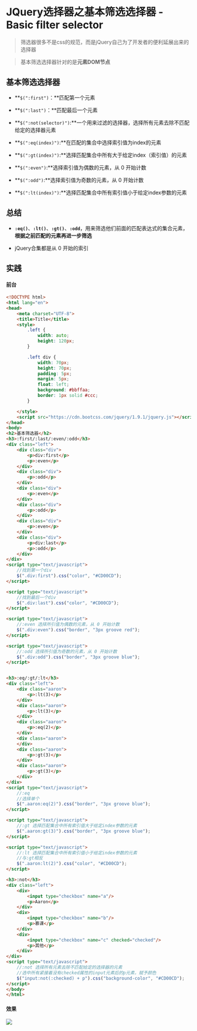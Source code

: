 # JQuery选择器之基本筛选选择器 - Basic filter selector

> 筛选器很多不是css的规范，而是jQuery自己为了开发者的便利延展出来的选择器

> 基本筛选选择器针对的是**元素DOM节点**

## 基本筛选选择器

* **`$(":first")`：**匹配第一个元素

* **`$(":last")`：**匹配最后一个元素

* **`$(":not(selector)")`:**一个用来过滤的选择器，选择所有元素去除不匹配给定的选择器元素

* **`$(":eq(index)")`:**在匹配的集合中选择索引值为index的元素

* **`$(":gt(index)")`:**选择匹配集合中所有大于给定index（索引值）的元素

* **`$(":even")`:**选择索引值为偶数的元素，从 0 开始计数

* **`$(":odd")`:**选择索引值为奇数的元素，从 0 开始计数

* **`$(":lt(index)")`:**选择匹配集合中所有索引值小于给定index参数的元素

## 总结

* **`:eq()`**、**`:lt()`**、**`:gt()`**、**`:odd`**，用来筛选他们前面的匹配表达式的集合元素，**根据之前匹配的元素再进一步筛选**

* jQuery合集都是从 0 开始的索引

## 实践

#### 前台

```html
<!DOCTYPE html>
<html lang="en">
<head>
    <meta charset="UTF-8">
    <title>Title</title>
    <style>
        .left {
            width: auto;
            height: 120px;
        }

        .left div {
            width: 70px;
            height: 70px;
            padding: 5px;
            margin: 5px;
            float: left;
            background: #bbffaa;
            border: 1px solid #ccc;
        }

    </style>
    <script src="https://cdn.bootcss.com/jquery/1.9.1/jquery.js"></script>
</head>
<body>
<h2>基本筛选器</h2>
<h3>:first/:last/:even/:odd</h3>
<div class="left">
    <div class="div">
        <p>div:first</p>
        <p>:even</p>
    </div>
    <div class="div">
        <p>:odd</p>
    </div>
    <div class="div">
        <p>:even</p>
    </div>
    <div class="div">
        <p>:odd</p>
    </div>
    <div class="div">
        <p>:even</p>
    </div>
    <div class="div">
        <p>div:last</p>
        <p>:odd</p>
    </div>
</div>
<script type="text/javascript">
    //找到第一个div
    $(".div:first").css("color", "#CD00CD");
</script>

<script type="text/javascript">
    //找到最后一个div
    $(".div:last").css("color", "#CD00CD");
</script>

<script type="text/javascript">
    //:even 选择所引值为偶数的元素，从 0 开始计数
    $(".div:even").css("border", "3px groove red");
</script>

<script type="text/javascript">
    //:odd 选择所引值为奇数的元素，从 0 开始计数
    $(".div:odd").css("border", "3px groove blue");
</script>


<h3>:eq/:gt/:lt</h3>
<div class="left">
    <div class="aaron">
        <p>:lt(3)</p>
    </div>
    <div class="aaron">
        <p>:lt(3)</p>
    </div>
    <div class="aaron">
        <p>:eq(2)</p>
    </div>
    <div class="aaron">
    </div>
    <div class="aaron">
        <p>:gt(3)</p>
    </div>
    <div class="aaron">
        <p>:gt(3)</p>
    </div>
</div>
<script type="text/javascript">
    //:eq
    //选择单个
    $(".aaron:eq(2)").css("border", "3px groove blue");
</script>

<script type="text/javascript">
    //:gt 选择匹配集合中所有索引值大于给定index参数的元素
    $(".aaron:gt(3)").css("border", "3px groove blue");
</script>

<script type="text/javascript">
    //:lt 选择匹配集合中所有索引值小于给定index参数的元素
    //与:gt相反
    $(".aaron:lt(2)").css("color", "#CD00CD");
</script>

<h3>:not</h3>
<div class="left">
    <div>
        <input type="checkbox" name="a"/>
        <p>Aaron</p>
    </div>
    <div>
        <input type="checkbox" name="b"/>
        <p>慕课</p>
    </div>
    <div>
        <input type="checkbox" name="c" checked="checked"/>
        <p>其他</p>
    </div>
</div>
<script type="text/javascript">
    //:not 选择所有元素去除不匹配给定的选择器的元素
    //选中所有紧接着没有checked属性的input元素后的p元素，赋予颜色
    $("input:not(:checked) + p").css("background-color", "#CD00CD");
</script>
</body>
</html>
```

#### 效果

![](https://i.imgur.com/3ph58aX.png)